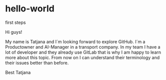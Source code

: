 # hello-world
first steps


Hi guys!

My name is Tatjana and I´m looking forward to explore GitHub.
I´m a Productowner and AI-Manager in a transport company. In my team I have a lot of developer and they already use GitLab that is why I am happy to learn more about this topic. From now on I can understand their terminology and their issues better than before.

Best
Tatjana
